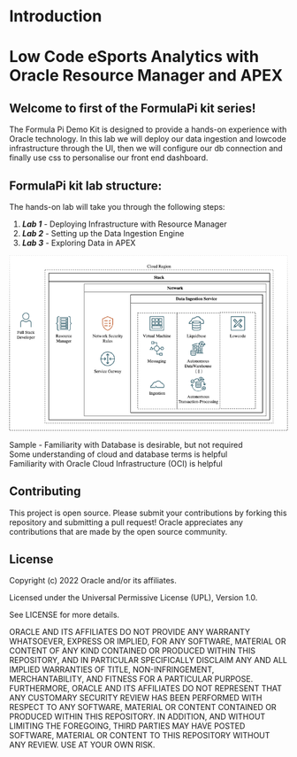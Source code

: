 # Introduction

# Low Code eSports Analytics with Oracle Resource Manager and APEX 

## Welcome to first of the FormulaPi kit series!
The Formula Pi Demo Kit is designed to provide a hands-on experience with Oracle technology. In this lab we will deploy our data ingestion and lowcode infrastructure through the UI, then we will configure our db connection and finally use css to personalise our front end dashboard.

## FormulaPi kit lab structure:
The hands-on lab will take you through the following steps:
1. ***Lab 1*** - Deploying Infrastructure with Resource Manager
1. ***Lab 2*** - Setting up the Data Ingestion Engine
1. ***Lab 3*** - Exploring Data in APEX

![Architecture](l1deploy/images/architecture.png)

Sample - Familiarity with Database is desirable, but not required  
Some understanding of cloud and database terms is helpful  
Familiarity with Oracle Cloud Infrastructure (OCI) is helpful


## Contributing
This project is open source. Please submit your contributions by forking this repository and submitting a pull request! Oracle appreciates any contributions that are made by the open source community.

## License
Copyright (c) 2022 Oracle and/or its affiliates.

Licensed under the Universal Permissive License (UPL), Version 1.0.

See LICENSE for more details.

ORACLE AND ITS AFFILIATES DO NOT PROVIDE ANY WARRANTY WHATSOEVER, EXPRESS OR IMPLIED, FOR ANY SOFTWARE, MATERIAL OR CONTENT OF ANY KIND CONTAINED OR PRODUCED WITHIN THIS REPOSITORY, AND IN PARTICULAR SPECIFICALLY DISCLAIM ANY AND ALL IMPLIED WARRANTIES OF TITLE, NON-INFRINGEMENT, MERCHANTABILITY, AND FITNESS FOR A PARTICULAR PURPOSE. FURTHERMORE, ORACLE AND ITS AFFILIATES DO NOT REPRESENT THAT ANY CUSTOMARY SECURITY REVIEW HAS BEEN PERFORMED WITH RESPECT TO ANY SOFTWARE, MATERIAL OR CONTENT CONTAINED OR PRODUCED WITHIN THIS REPOSITORY. IN ADDITION, AND WITHOUT LIMITING THE FOREGOING, THIRD PARTIES MAY HAVE POSTED SOFTWARE, MATERIAL OR CONTENT TO THIS REPOSITORY WITHOUT ANY REVIEW. USE AT YOUR OWN RISK.